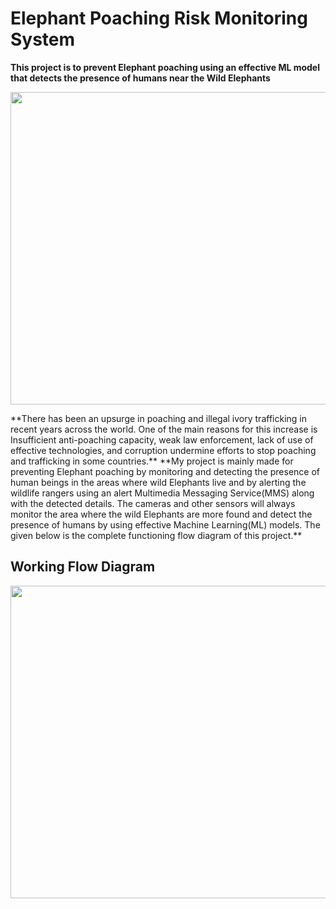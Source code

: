 # Elephant Poaching Risk Monitoring System

**This project is to prevent Elephant poaching using an effective ML model that detects the presence of humans near the Wild Elephants**
<p align="center">
  <kbd><img src=https://github.com/akhilaku/Elephant-Poaching-Risk-Monitoring-System/blob/master/Images/Title-Image.jpg width = 750, height = 500></kbd></p>
**There has been an upsurge in poaching and illegal ivory trafficking in recent years across the world. One of the main reasons for this increase is Insufficient anti-poaching      capacity, weak law enforcement, lack of use of effective technologies, and corruption undermine efforts to stop poaching and trafficking in some countries.**
**My project is mainly made for preventing Elephant poaching by monitoring and detecting the presence of human beings in the areas where wild Elephants live and by alerting the wildlife rangers using an alert Multimedia Messaging Service(MMS) along with the detected details. The cameras and other sensors will always monitor the area where the wild Elephants are more found and detect the presence of humans by using effective Machine Learning(ML) models. The given below is the complete functioning flow diagram of this project.**

## Working Flow Diagram
<p align="center">
  <kbd><img src=https://github.com/akhilaku/Elephant-Poaching-Risk-Monitoring-System/blob/master/Images/Working-Circle.jpg width = 750, height = 500></kbd></p>

